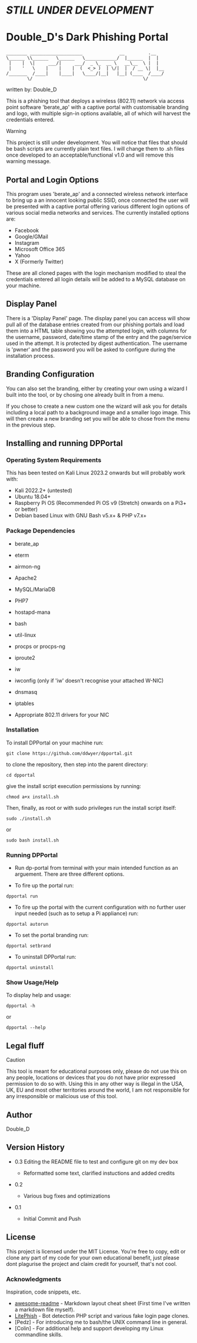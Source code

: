 # ***STILL UNDER DEVELOPMENT***

# Double_D's Dark Phishing Portal

```
________ ____________________              __         .__   
\______ \\______   \______   \____________/  |______  |  |  
 |    |  \|     ___/|     ___/  _ \_  __ \   __\__  \ |  |  
 |    '   \    |    |    |  (  <_> )  | \/|  |  / __ \|  |__
/_______  /____|    |____|   \____/|__|   |__| (____  /____/
        \/                                          \/      
```

  written by: Double_D



This is a phishing tool that deploys a wireless (802.11) network via access 
point software 'berate_ap' with a captive portal with customisable branding
and logo, with multiple sign-in options available, all of which will harvest
the credentials entered.

> [!WARNING]
> This project is still under development. You will notice that files that should be bash scripts are currently plain text files. I will change them to .sh files once developed to an acceptable/functional v1.0 and will remove this warning message.


## Portal and Login Options

This program uses 'berate_ap' and a connected wireless network interface to
bring up a an innocent looking public SSID, once connected the user will be
presented with a captive portal offering various different login options of
various social media networks and services. The currently installed options
are:

* Facebook
* Google/GMail
* Instagram
* Microsoft Office 365
* Yahoo
* X (Formerly Twitter)

These are all cloned pages with the login mechanism modified to steal the 
credentials entered all login details will be added to a MySQL database on
your machine.


## Display Panel

There is a 'Display Panel' page. The display panel you can access will show
pull all of the database entries created from our phishing portals and load
them into a HTML table showing you the attempted login, with columns for the
username, password, date/time stamp of the entry and the page/service used in
the attempt. It is protected by digest authentication. The username is 'pwner'
and the password you will be asked to configure during the installation
process.


## Branding Configuration

You can also set the branding, either by creating your own using a wizard I
built into the tool, or by chosing one already built in from a menu.

If you chose to create a new custom one the wizard will ask you for details 
including a local path to a background image and a smaller logo image.
This will then create a new branding set you will be able to chose from the 
menu in the previous step.


## Installing and running DPPortal

### Operating System Requirements
This has been tested on Kali Linux 2023.2 onwards but will probably work with:

* Kali 2022.2+ (untested)
* Ubuntu 18.04+
* Raspberry Pi OS  (Recommended Pi OS v9 (Stretch) onwards on a Pi3+ or better)
* Debian based Linux with GNU Bash v5.x+ & PHP v7.x+


### Package Dependencies

* berate_ap 
* eterm
* airmon-ng
* Apache2 
* MySQL/MariaDB
* PHP7
* hostapd-mana
* bash
* util-linux
* procps or procps-ng
* iproute2
* iw
* iwconfig (only if 'iw' doesn't recognise your attached W-NIC)
* dnsmasq
* iptables

* Appropriate 802.11 drivers for your NIC


### Installation

To install DPPortal on your machine run:
```
git clone https://github.com/ddwyer/dpportal.git
```
to clone the repository, then step into the parent directory:
```
cd dpportal
```
give the install script execution permissions by running:
```
chmod a+x install.sh
```
Then, finally, as root or with sudo privileges run the install script itself:
```
sudo ./install.sh
```
or
```
sudo bash install.sh
```


### Running DPPortal

* Run dp-portal from terminal with your main intended function as an arguement. There are three different options.


* To fire up the portal run:

```
dpportal run
```

* To fire up the portal with the current configuration with no further user input needed (such as to setup a Pi appliance) run:

```
dpportal autorun
```

* To set the portal branding run:

```
dpportal setbrand
```

* To uninstall DPPortal run:

```
dpportal uninstall
```


### Show Usage/Help

To display help and usage:

```
dpportal -h
```

or

```
dpportal --help
```


## Legal fluff

> [!CAUTION]
> This tool is meant for educational purposes only, please do not use this on any people, locations or devices that you do not have prior expressed permission to do so with. Using this in any other way is illegal in the USA, UK, EU and most other territories around the world, I am not responsible for any irresponsible or malicious use of this tool.


## Author

Double_D


## Version History

* 0.3 Editing the README file to test and configure git on my dev box
	* Reformatted some text, clarified instuctions and added credits

* 0.2
    * Various bug fixes and optimizations

* 0.1
    * Initial Commit and Push


## License

This project is licensed under the MIT License. You're free to copy, edit or clone 
any part of my code for your own educational benefit, just please dont plagurise 
the project and claim credit for yourself, that's not cool.


### Acknowledgments

Inspiration, code snippets, etc.
* [awesome-readme](https://github.com/matiassingers/awesome-readme) - Markdown layout cheat sheet (First time I've written a markdown file myself).
* [LitePhish](https://github.com/DarkSecsDevelopers/LitePhish) - Bot detection PHP script and various fake login page clones.
* [Pedz] - For introducing me to bash/the UNIX command line in general.
* [Colin] - For additional help and support developing my Linux commandline skills.
